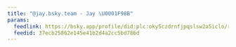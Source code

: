 ```yaml
---
title: "@jay.bsky.team - Jay \U0001F98B"
params:
  feedlink: https://bsky.app/profile/did:plc:oky5czdrnfjpqslsw2a5iclo/rss
  feedid: 37ecb25862e145e41b2d4a2cc5bd786d
---
```

